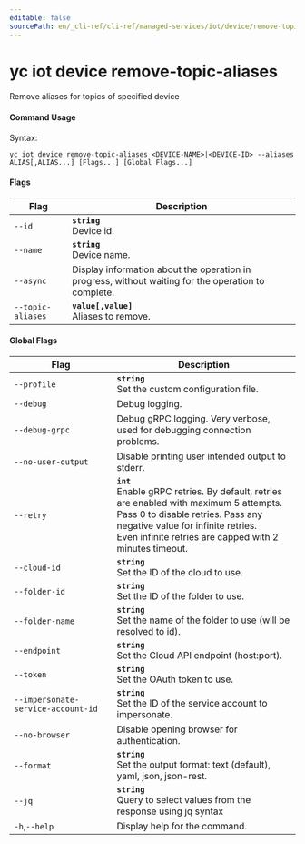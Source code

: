 ```yaml
---
editable: false
sourcePath: en/_cli-ref/cli-ref/managed-services/iot/device/remove-topic-aliases.md
---
```


# yc iot device remove-topic-aliases

Remove aliases for topics of specified device

#### Command Usage

Syntax: 

`yc iot device remove-topic-aliases <DEVICE-NAME>|<DEVICE-ID> --aliases ALIAS[,ALIAS...] [Flags...] [Global Flags...]`

#### Flags

| Flag | Description |
|----|----|
|`--id`|<b>`string`</b><br/>Device id.|
|`--name`|<b>`string`</b><br/>Device name.|
|`--async`|Display information about the operation in progress, without waiting for the operation to complete.|
|`--topic-aliases`|<b>`value[,value]`</b><br/>Aliases to remove.|

#### Global Flags

| Flag | Description |
|----|----|
|`--profile`|<b>`string`</b><br/>Set the custom configuration file.|
|`--debug`|Debug logging.|
|`--debug-grpc`|Debug gRPC logging. Very verbose, used for debugging connection problems.|
|`--no-user-output`|Disable printing user intended output to stderr.|
|`--retry`|<b>`int`</b><br/>Enable gRPC retries. By default, retries are enabled with maximum 5 attempts.<br/>Pass 0 to disable retries. Pass any negative value for infinite retries.<br/>Even infinite retries are capped with 2 minutes timeout.|
|`--cloud-id`|<b>`string`</b><br/>Set the ID of the cloud to use.|
|`--folder-id`|<b>`string`</b><br/>Set the ID of the folder to use.|
|`--folder-name`|<b>`string`</b><br/>Set the name of the folder to use (will be resolved to id).|
|`--endpoint`|<b>`string`</b><br/>Set the Cloud API endpoint (host:port).|
|`--token`|<b>`string`</b><br/>Set the OAuth token to use.|
|`--impersonate-service-account-id`|<b>`string`</b><br/>Set the ID of the service account to impersonate.|
|`--no-browser`|Disable opening browser for authentication.|
|`--format`|<b>`string`</b><br/>Set the output format: text (default), yaml, json, json-rest.|
|`--jq`|<b>`string`</b><br/>Query to select values from the response using jq syntax|
|`-h`,`--help`|Display help for the command.|
